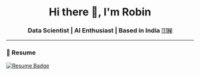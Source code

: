 <!-- robinrajinfo/README.md -->

<h1 align="center">Hi there 👋, I'm Robin</h1>
<h3 align="center">Data Scientist | AI Enthusiast | Based in India 🇮🇳</h3>

---

### 📄 Resume

<p align="left">
  <a href="https://rxresu.me/robinrajinfo/data-scientist-resume-core-1" target="_blank">
    <img src="https://img.shields.io/badge/View%20My%20Resume-0078D4?style=for-the-badge&logo=read-the-docs&logoColor=white" alt="Resume Badge"/>
  </a>
</p>
